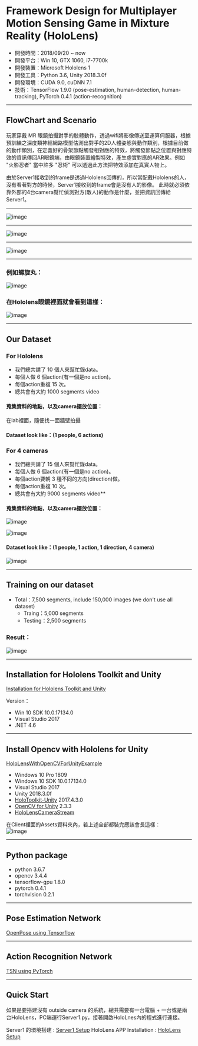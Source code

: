 # Framework Design for Multiplayer Motion Sensing Game in Mixture Reality (HoloLens)

- 開發時間：2018/09/20 ~ now
- 開發平台：Win 10, GTX 1060, i7-7700k
- 開發裝置：Microsoft Hololens 1
- 開發工具：Python 3.6, Unity 2018.3.0f
- 開發環境：CUDA 9.0, cuDNN 7.1
- 技術：TensorFlow 1.9.0 (pose-estimation, human-detection, human-tracking), PyTorch 0.4.1 (action-recognition)

***

## FlowChart and Scenario

玩家穿戴 MR 眼鏡拍攝對手的肢體動作，透過wifi將影像傳送至運算伺服器，根據預訓練之深度類神經網路模型估測出對手的2D人體姿態與動作類別，根據目前做的動作類別，在定義好的骨架節點觸發相對應的特效，將觸發節點之位置與對應特效的資訊傳回AR眼鏡端，由眼鏡裝置繪製特效，產生虛實對應的AR效果。例如 "火影忍者" 當中許多 "忍術" 可以透過此方法把特效添加在真實人物上。

由於Server1接收到的frame是透過Hololens回傳的，所以當配戴Hololens的人，沒有看著對方的時候，Server1接收到的frame會是沒有人的影像。
此時就必須依靠外部的4台camera幫忙偵測對方(敵人)的動作是什麼，並把資訊回傳給Server1。  

***

![image](etcs/my_scene.png)

***

![image](etcs/Scenario.png)

***

![image](etcs/Flow_Chart.png)

***

### 例如螺旋丸：  
![image](etcs/2.gif)

### 在Hololens眼鏡裡面就會看到這樣：  
![image](etcs/3D_panel_demo.jpg)

***

## Our Dataset

### For Hololens

* 我們總共請了 10 個人來幫忙錄data。  
* 每個人做 6 個action(有一個是no action)。  
* 每個action重複 15 次。  
* 總共會有大約 1000 segments video  

#### 蒐集資料的地點，以及camera擺放位置：

在lab裡面，隨便找一面牆壁拍攝  

#### Dataset look like：(1 people, 6 actions)



### For 4 cameras

* 我們總共請了 15 個人來幫忙錄data。  
* 每個人做 6 個action(有一個是no action)。  
* 每個action要朝 3 種不同的方向(direction)做。  
* 每個action重複 10 次。  
* 總共會有大約 9000 segments video**  

#### 蒐集資料的地點，以及camera擺放位置：

![image](etcs/Collect_Data1.JPG)

![image](etcs/Camera_Position.JPG)

#### Dataset look like：(1 people, 1 action, 1 direction, 4 camera)

![image](etcs/Collect_Data2.JPG)

***

## Training on our dataset

* Total：7,500 segments, include 150,000 images (we don't use all dataset)
  * Traing：5,000 segments
  * Testing：2,500 segments

### Result：

![image](/Core/tsn_pytorch/pth/4cam_2019_0505_6_actions_6_class.JPG)

***

## Installation for Hololens Toolkit and Unity

[Installation for Hololens Toolkit and Unity](https://github.com/Microsoft/MixedRealityToolkit-Unity/blob/2017.4.3.0/GettingStarted.md)

Version：
- Win 10 SDK 10.0.17134.0
- Visual Studio 2017
- .NET 4.6

***

## Install Opencv with Hololens for Unity

[HoloLensWithOpenCVForUnityExample](https://github.com/EnoxSoftware/HoloLensWithOpenCVForUnityExample)

- Windows 10 Pro 1809
- Windows 10 SDK 10.0.17134.0
- Visual Studio 2017
- Unity 2018.3.0f
- [HoloToolkit-Unity](https://github.com/Microsoft/MixedRealityToolkit-Unity/releases) 2017.4.3.0
- [OpenCV for Unity](https://assetstore.unity.com/packages/tools/integration/opencv-for-unity-21088?aid=1011l4ehR&utm_source=aff) 2.3.3
- [HoloLensCameraStream](https://github.com/VulcanTechnologies/HoloLensCameraStream)

在Client裡面的Assets資料夾內，若上述全部都裝完應該會長這樣：  
![image](etcs/2.JPG)

***

## Python package

- python 3.6.7
- opencv 3.4.4
- tensorflow-gpu 1.8.0
- pytorch 0.4.1
- torchvision 0.2.1

***

## Pose Estimation Network

[OpenPose using Tensorflow](https://github.com/ildoonet/tf-pose-estimation)

***

## Action Recognition Network

[TSN using PyTorch](https://github.com/yjxiong/tsn-pytorch)

***

## Quick Start

如果是要搭建沒有 outside camera 的系統，總共需要有一台電腦 + 一台或是兩台HoloLens，PC端運行Server1.py，接著開啟HoloLnes內的程式進行連接。

Server1 的環境搭建 : [Server1 Setup](Server1/README.md)
HoloLens APP Installation : [HoloLens Setup](Hololens_Unity/README.md)
